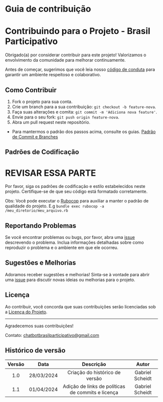 # Guia de contribuição

# Contribuindo para o Projeto - Brasil Participativo

Obrigado(a) por considerar contribuir para este projeto! Valorizamos o envolvimento da comunidade para melhorar continuamente.

Antes de começar, sugerimos que você leia nosso [código de conduta](CODE_OF_CONDUCT.md) para garantir um ambiente respeitoso e colaborativo.

## Como Contribuir

1. Fork o projeto para sua conta.
2. Crie um branch para a sua contribuição: `git checkout -b feature-nova`.
3. Faça suas alterações e comita: `git commit -m 'Adiciona nova feature'`.
4. Envie para o seu fork: `git push origin feature-nova`.
5. Abra um pull request neste repositório.

- Para mantermos o padrão dos passos acima, consulte os guias. [Padrão de Commit e Branches](https://github.com/ResidenciaTICBrisa/T2G2-Chatbot-Participacao-Social/blob/main/docs/pol%C3%ADticaDeComits.md)

## Padrões de Codificação

# REVISAR ESSA PARTE

Por favor, siga os padrões de codificação e estilo estabelecidos neste projeto. Certifique-se de que seu código está formatado corretamente.

Obs: Você pode executar o [Rubocop](https://github.com/rubocop/rubocop) para auxiliar a manter o padrão de qualidade do projeto.
E.g `bundle exec rubocop -a /meu_diretorio/meu_arquivo.rb`

## Reportando Problemas

Se você encontrar problemas ou bugs, por favor, abra uma [issue](https://github.com/ResidenciaTICBrisa/T2G2-Chatbot-Participacao-Social/issues/new/choose) descrevendo o problema. Inclua informações detalhadas sobre como reproduzir o problema e o ambiente em que ele ocorreu.

## Sugestões e Melhorias

Adoramos receber sugestões e melhorias! Sinta-se à vontade para abrir uma [issue](https://github.com/ResidenciaTICBrisa/T2G2-Chatbot-Participacao-Social/issues/new/choose) para discutir novas ideias ou melhorias para o projeto.

## Licença

Ao contribuir, você concorda que suas contribuições serão licenciadas sob a [Licença do Projeto](https://github.com/ResidenciaTICBrisa/T2G2-Chatbot-Participacao-Social?tab=AGPL-3.0-1-ov-file#readme).

---

Agradecemos suas contribuições!



Contato: chatbotbrasilparticipativo@gmail.com


## Histórico de versão

| Versão |    Data    |                                 Descrição                                |      Autor       |
| :----: | :--------: | :----------------------------------------------------------------------: | :--------------: |
|  1.0   | 28/03/2024 |                   Criação do histórico de versão                         |  Gabriel Scheidt |
|  1.1   | 01/04/2024 |           Adição de links de políticas de commits e licença              |  Gabriel Scheidt |
